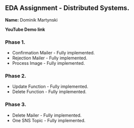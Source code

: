 ## EDA Assignment - Distributed Systems.

__Name:__ Dominik Martynski

__YouTube Demo link__ 



### Phase 1.


+ Confirmation Mailer - Fully implemented.
+ Rejection Mailer - Fully implemented.
+ Process Image - Fully implemented.

### Phase 2.

+ Update Function - Fully implemented.
+ Delete Function - Fully implemented.

### Phase 3.

+ Delete Mailer - Fully implemented.
+ One SNS Topic - Fully implemented.
